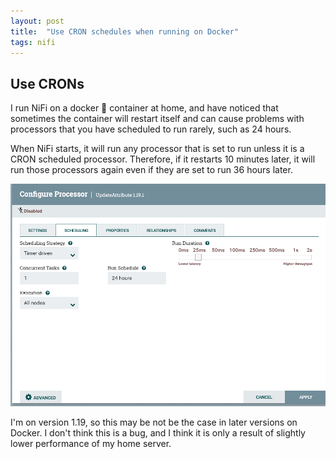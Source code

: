```yaml
---
layout: post
title:  "Use CRON schedules when running on Docker"
tags: nifi
---
```


## Use CRONs

I run NiFi on a docker :whale: container at home, and have noticed that sometimes the container will
restart itself and can cause problems with processors that you have scheduled to run rarely, such as
24 hours.

When NiFi starts, it will run any processor that is set to run unless it is a CRON scheduled processor.
Therefore, if it restarts 10 minutes later, it will run those processors again even if they are
set to run 36 hours later.

![nifi schedule screenshot](/assets/images/kafka-nifi-posts/nifi-scheduling-screenshot.png)

I'm on version 1.19, so this may be not be the case in later versions on Docker. I don't think this is
a bug, and I think it is only a result of slightly lower performance of my home server.